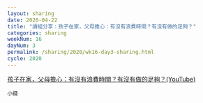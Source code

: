 ```yaml
---
layout: sharing
date: 2020-04-22
title: "讀經分享：孩子在家，父母擔心：有沒有浪費時間？有沒有做的足夠？"
categories: sharing
weekNum: 16
dayNum: 3
permalink: /sharing/2020/wk16-day3-sharing.html
cycle: 2020
---
```


[孩子在家，父母擔心：有沒有浪費時間？有沒有做的足夠？(YouTube)](https://youtu.be/gPJA53hSn1w)

`小錢`
